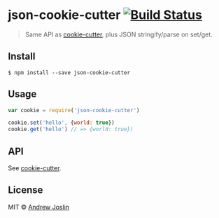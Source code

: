 # json-cookie-cutter [![Build Status](https://travis-ci.org/ajoslin/json-cookie-cutter.svg?branch=master)](https://travis-ci.org/ajoslin/json-cookie-cutter)

> Same API as [cookie-cutter](https://github.com/substack/cookie-cutter), plus JSON stringify/parse on set/get.


## Install

```
$ npm install --save json-cookie-cutter
```


## Usage

```js
var cookie = require('json-cookie-cutter')

cookie.set('hello', {world: true})
cookie.get('hello') // => {world: true})
```

## API

See [cookie-cutter](https://github.com/substack/cookie-cutter).


## License

MIT © [Andrew Joslin](http://ajoslin.com)

